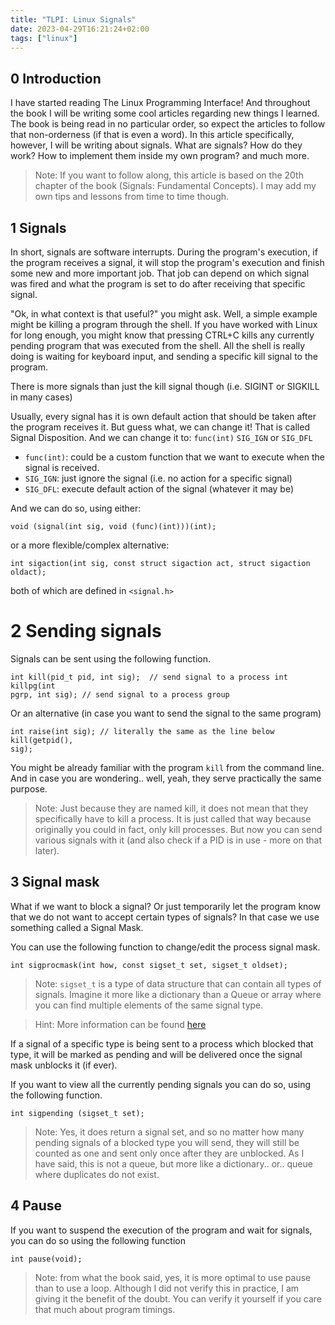 ```yaml
---
title: "TLPI: Linux Signals"
date: 2023-04-29T16:21:24+02:00
tags: ["linux"]
---
```


## 0 Introduction

I have started reading The Linux Programming Interface! And throughout the book
I will be writing some cool articles regarding new things I learned. The book
is being read in no particular order, so expect the articles to follow that
non-orderness (if that is even a word). In this article specifically, however,
I will be writing about signals. What are signals? How do they work? How to
implement them inside my own program? and much more. 

> Note: If you want to follow along, this article is based on the 20th chapter
> of the book (Signals: Fundamental Concepts). I may add my own tips and
> lessons from time to time though. 

## 1 Signals 

In short, signals are software interrupts. During the program's execution, if
the program receives a signal, it will stop the program's execution and finish
some new and more important job. That job can depend on which signal was fired
and what the program is set to do after receiving that specific signal.

"Ok, in what context is that useful?" you might ask. Well, a simple example
might be killing a program through the shell. If you have worked with Linux for
long enough, you might know that pressing CTRL+C kills any currently pending
program that was executed from the shell. All the shell is really doing is
waiting for keyboard input, and sending a specific kill signal to the program.

There is more signals than just the kill signal though (i.e. SIGINT or SIGKILL
in many cases)

Usually, every signal has it is own default action that should be taken after
the program receives it. But guess what, we can change it! That is called
Signal Disposition. And we can change it to: ```func(int)``` ```SIG_IGN``` or
```SIG_DFL```

 - ```func(int)```: could be a custom function that we want to execute when the
   signal is received.
 - ```SIG_IGN```: just ignore the signal (i.e. no action for a specific signal)
 - ```SIG_DFL```: execute default action of the signal (whatever it may be)

And we can do so, using either:

    void (signal(int sig, void (func)(int)))(int);

or a more flexible/complex alternative:

    int sigaction(int sig, const struct sigaction act, struct sigaction
    oldact);

both of which are defined in ```<signal.h>```

# 2 Sending signals

Signals can be sent using the following function.

    int kill(pid_t pid, int sig);  // send signal to a process int killpg(int
    pgrp, int sig); // send signal to a process group

Or an alternative (in case you want to send the signal to the same program)
    
    int raise(int sig); // literally the same as the line below kill(getpid(),
    sig);

You might be already familiar with the program ```kill``` from the command
line. And in case you are wondering.. well, yeah, they serve practically the
same purpose.

> Note: Just because they are named kill, it does not mean that they
> specifically have to kill a process. It is just called that way because
> originally you could in fact, only kill processes. But now you can send
> various signals with it (and also check if a PID is in use - more on that
> later).

## 3 Signal mask

What if we want to block a signal? Or just temporarily let the program know
that we do not want to accept certain types of signals? In that case we use
something called a Signal Mask.

You can use the following function to change/edit the process signal mask. 

    int sigprocmask(int how, const sigset_t set, sigset_t oldset);

> Note: ```sigset_t``` is a type of data structure that can contain all types
> of signals. Imagine it more like a dictionary than a Queue or array where you
> can find multiple elements of the same signal type. 

> Hint: More information can be found
> [here](https://www.gnu.org/software/libc/manual/html_node/Process-Signal-Mask.html)

If a signal of a specific type is being sent to a process which blocked that
type, it will be marked as pending and will be delivered once the signal mask
unblocks it (if ever).

If you want to view all the currently pending signals you can do so, using the
following function. 

    int sigpending (sigset_t set);

> Note: Yes, it does return a signal set, and so no matter how many pending
> signals of a blocked type you will send, they will still be counted as one
> and sent only once after they are unblocked. As I have said, this is not a
> queue, but more like a dictionary.. or.. queue where duplicates do not exist.

## 4 Pause 

If you want to suspend the execution of the program and wait for signals, you
can do so using the following function

    int pause(void);

> Note: from what the book said, yes, it is more optimal to use pause than to
> use a loop. Although I did not verify this in practice, I am giving it the
> benefit of the doubt. You can verify it yourself if you care that much about
> program timings.


